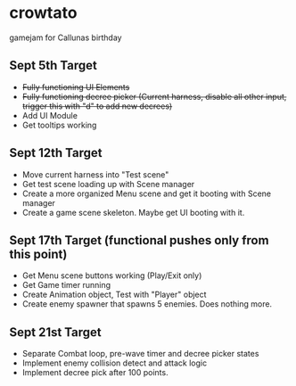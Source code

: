 # crowtato
gamejam for Callunas birthday


## Sept 5th Target
- ~~Fully functioning UI Elements~~
- ~~Fully functioning decree picker (Current harness, disable all other input, trigger this with "d" to add new decrees)~~
- Add UI Module
- Get tooltips working

## Sept 12th Target
- Move current harness into "Test scene"
- Get test scene loading up with Scene manager
- Create a more organized Menu scene and get it booting with Scene manager
- Create a game scene skeleton. Maybe get UI booting with it. 

## Sept 17th Target (functional pushes only from this point)
- Get Menu scene buttons working (Play/Exit only)
- Get Game timer running
- Create Animation object, Test with "Player" object
- Create enemy spawner that spawns 5 enemies. Does nothing more. 

## Sept 21st Target
- Separate Combat loop, pre-wave timer and decree picker states
- Implement enemy collision detect and attack logic
- Implement decree pick after 100 points. 
